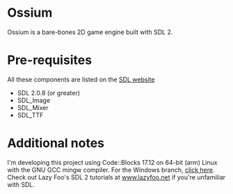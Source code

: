 # Ossium
Ossium is a bare-bones 2D game engine built with SDL 2.

# Pre-requisites
All these components are listed on the [SDL website](https://www.libsdl.org/download-2.0.php)
* SDL 2.0.8 (or greater)
* SDL_Image
* SDL_Mixer
* SDL_TTF

# Additional notes
I'm developing this project using Code::Blocks 17.12 on 64-bit (arm) Linux
with the GNU GCC mingw compiler. For the Windows branch, [click here](https://github.com/SpectralCascade/ossium/tree/windows).
Check out Lazy Foo's SDL 2 tutorials at www.lazyfoo.net if you're unfamiliar with SDL.

